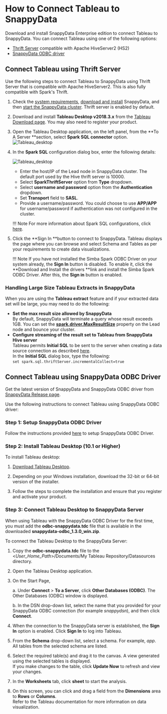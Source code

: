 # How to Connect Tableau to SnappyData

Download and install SnappyData Enterprise edition to connect Tableau to SnappyData. You can connect Tableau using one of the following options:

*	[Thrift Server](#hivesertab) compatible with Apache HiveServer2 (HS2)
*	[SnappyData ODBC driver](#odbcdritab)

<a id=hivesertab></a>
## Connect Tableau using Thrift Server 

Use the following steps to connect Tableau to SnappyData using Thrift Server that is compatible with Apache HiveServer2. This is also fully compatible with Spark's Thrift.

1.	Check the [system requirements](/install/system_requirements.md), [download and install](/install.md) SnappyData, and then [start the SnappyData cluster](./start_snappy_cluster.md). Thrift server is enabled by default.
2.	Download and install **Tableau Desktop v2018.3.x** from the [Tableau Download page](https://www.tableau.com/support/releases/online/2018.3). You may also need to register your product.
3.	Open the Tableau Desktop application, on the left panel, from the **To A Server **section, select **Spark SQL connector** option. 
	![Tableau_desktop](../Images/LocateSparkSQL.png)
3. In the **Spark SQL** configuration dialog box, enter the following details:

	![Tableau_desktop](../Images/SparkSQL_ConfigWindow1.png)
    
    *	Enter the host/IP of the Lead node in SnappyData cluster. The default port used by the Hive thrift server is 10000.
    *	Select **SparkThriftServer** option from **Type** dropdown.
    *	Select **username and password** option from the **Authentication** dropdown.
    *	Set **Transport** field to **SASL**.
    *	Provide a username/password. You could choose to use **APP/APP** for username/password if authentication was not configured in the cluster.

    !!! Note
		For more information about Spark SQL configurations, click [here](https://onlinehelp.tableau.com/current/pro/desktop/en-us/examples_sparksql.htm).

4. Click the **Sign In **button to connect to SnappyData. Tableau displays the page where you can browse and select Schema and Tables as per your requirements to create data visualizations.

	!!! Note
    	 If you have not installed the Simba Spark ODBC Driver on your system already, the **Sign In** button is disabled. To enable it, click the **Download and Install the drivers **link and install the Simba Spark ODBC Driver. After this, the **Sign in** button is enabled.

### Handling Large Size Tableau Extracts in SnappyData

When you are using the **Tableau extract** feature and if your extracted data set will be large, you may need to do the following:

*	**Set the max result size allowed by SnappyData**</br> By default, SnappyData will terminate a query whose result exceeds 1GB. You can set the [**spark.driver.MaxResultSize**](../configuring_cluster/property_description.md#sparkdrivermaxresult) property on the Lead node and bounce your cluster.
*	**Configure streaming of the result set to Tableau from SnappyData Hive server**</br>Tableau permits **Initial SQL** to be sent to the server when creating a data source connection as described [here](https://onlinehelp.tableau.com/current/pro/desktop/en-us/connect_basic_initialsql.htm).</br> 
In the **Initial SQL** dialog box, type the following: </br>`set spark.sql.thriftServer.incrementalCollect=true`

<a id=odbcdritab></a>
## Connect Tableau using SnappyData ODBC Driver

Get the latest version of SnappyData and SnappyData ODBC driver from [SnappyData Release page](https://github.com/TIBCOSoftware/snappydata/releases). 

Use the following instructions to connect Tableau using SnappyData ODBC driver:

### Step 1: Setup SnappyData ODBC Driver

Follow the instructions provided [here](/setting_up_odbc_driver-tableau_desktop.md) to setup SnappyData ODBC Driver.

### Step 2: Install Tableau Desktop (10.1 or Higher)

To install Tableau desktop:

1. [Download Tableau Desktop](https://www.tableau.com/products/desktop).

2. Depending on your Windows installation, download the 32-bit or 64-bit version of the installer.

3. Follow the steps to complete the installation and ensure that you register and activate your product.

### Step 3: Connect Tableau Desktop to SnappyData Server

When using Tableau with the SnappyData ODBC Driver for the first time, you must add the **odbc-snappydata.tdc** file that is available in the downloaded **snappydata-odbc_1.3.0_win.zip**.

To connect the Tableau Desktop to the SnappyData Server:

1. Copy the **odbc-snappydata.tdc** file to the <_User_Home_Path_>/Documents/My Tableau Repository/Datasources directory.

2. Open the Tableau Desktop application.

3. On the Start Page,

	a. Under **Connect** > **To a Server**, click **Other Databases (ODBC)**. The Other Databases (ODBC) window is displayed.

	b. In the DSN drop-down list, select the name that you provided for your SnappyData ODBC connection (for example *snappydsn*), and then click **Connect**.

4. When the connection to the SnappyData server is established, the **Sign In** option is enabled. Click **Sign In** to log into Tableau.

5. From the **Schema** drop-down list, select a schema. For example, *app*. </br>All tables from the selected schema are listed.

6. Select the required table(s) and drag it to the canvas. A view generated using the selected tables is displayed. </br>If you make changes to the table, click **Update Now** to refresh and view your changes.

7. In the **Worksheets** tab, click **sheet** to start the analysis.</br> 

8. On this screen, you can click and drag a field from the **Dimensions** area to **Rows** or **Columns**.</br> Refer to the Tableau documentation for more information on data visualization.
